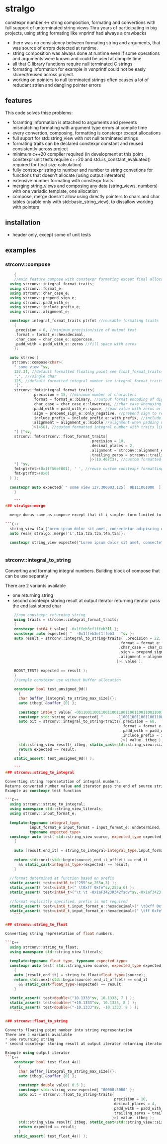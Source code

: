 # stralgo
constexpr number &lt;-> string composition, formating and convertions with full support of unterminated string views
Thru years of participating in big projects, using string formating like vnprintf had always a drawbacks

* there was no consistency between formating string and arguments, that was source of errors detected at runtime.
* string composition was always done at runtime even if some operations and arguments were known and could be used at compile time
* all that C library functions require null terminated C strings
* formating information for example in vsnprintf could not be easly shared/reused across project.
* working on pointers to null terminated strings often causes a lot of redudant strlen and dangling pointer errors

## features

This code solves thise problems:

* foramting information is attached to arguments and prevents mismatching formating with argument type errors at compile time
* every convertion, composing, formatting is constexpr except allocations
* full suport for std::string_view with not null terminated strings
* formating traits can be declared constexpr constant and reused consistently across project
* minimum c++20 compiler required (in development at this point constexpr unit tests require c++20 and std::is_constant_evaluated() required for float size calculation)
* fully constexpr string to number and number to string convetions for functions that doesn't allocate (using output interators)
* extensive number formating with constexpr traits
* merging string_views and composing any data (string_views, numbers) with one variadic template, one allocation
* compose, merge doesn't allow using directly pointers to chars and char tables (usable only with std::basic_string_view), to dissallow working with pointers

## installation

* header only, except some of unit tests

## examples
### strconv::compose
```C++
    {
    //main feature compose with constexpr formating except final allocation
  using strconv::integral_format_traits;
  using strconv::format_e;
  using strconv::char_case_e;
  using strconv::prepend_sign_e;
  using strconv::padd_with_e;
  using strconv::include_prefix_e;
  using strconv::alignment_e;

  constexpr integral_format_traits ptrfmt //reusable formating traits
    {
    .precision = 6, //minimum precision/size of output text
    .format = format_e::hexadecimal,
    .char_case = char_case_e::uppercase,
    .padd_with = padd_with_e::zeros //fill space with zeros
    };
    
  auto strres { 
   strconv::compose<char>(
    " some view "sv,
    127.3f, //default formatted floating point see float_format_traits{}
    ',', ///single char
    125, //default formatted integral number see integral_format_traits{}
    '[',
    strconv::fmt<integral_format_traits{
            .precision = 15, //minimum number of characters
            .format = format_e::binary, //output format encoding of digit numbers
            .char_case = char_case_e::lowercase, //char case whenusing hexadecimal format
            .padd_with = padd_with_e::space, //pad value with zeros or space when precision is higher than value representation
            .sign = prepend_sign_e::only_negative, //prepend sign to result string
            .include_prefix = include_prefix_e::with_prefix, //include prefix when defined for format ex: for hexadecimal 0x
            .alignment = alignment_e::middle //alignment when padding with space
            }>(456), //custom formatted integral number with traits like in integral_to_string
    "] ["sv,
    strconv::fmt<strconv::float_format_traits{
                                      .precision = 10,
                                      .decimal_places = 2,
                                      .alignment = strconv::alignment_e::left,
                                      .trailing_zeros = strconv::trailing_zeros_e::skip
                                      }>(10.46713), //custom formatted floating point number with traits like in float_to_string
    "] "sv,
    fmt<ptrfmt>(0x1ff56ef001), ' ', //reuse custom constexpr formatting
    fmt<ptrfmt>(0x0)
  ) };
  
  constexpr auto expected{ " some view 127.300003,125[  0b111001000  ] [10.46     ] 0X1FF56EF001 0X0000"sv };
    }
    
    ```
### stralgo::merge

  merge doeas same as compose except that it i simpler form limited to views and chars
  
```C++
  string_view t1a {"orem ipsum dolor sit amet, consectetur adipiscing elit. "sv}, t2a { }, t3a {"Vestibulum"sv }; char t4a{' '}; string_view t5a{"rutrum leo libero"};
  auto resa{ stralgo::merge('L',t1a,t2a,t3a,t4a,t5a)};
  
  constexpr string_view expected{"Lorem ipsum dolor sit amet, consectetur adipiscing elit. Vestibulum rutrum leo libero"};
  
```
    
### strconv::integral_to_string

Converting and formating integral numbers.
Building block of compose that can be use separatly

There are 2 variants available
* one returning string
* second cosntexpr storing result at output iterator returning iterator pass the end last stored char

```C++
    //non constexpr returning string
    using traits = strconv::integral_format_traits;
    {
    constexpr int64_t value{ -0x1ffeb3ef1ffeb3ll };
    constexpr auto expected{ "  -0x1ffeb3ef1ffeb3   "sv };
    auto result = strconv::integral_to_string<traits{ .precision = 22,
                                                   .format = format_e::hexadecimal,
                                                   .char_case = char_case_e::lowercase,
                                                   .sign = prepend_sign_e::only_negative,
                                                   .alignment = alignment_e::middle
                                                  }>( value );
                                                  
    BOOST_TEST( expected == result );
    }
    //exmple constexpr use without buffer allocation
    
    constexpr bool test_unsigned_9d()
      {
      char buffer_[integral_to_string_max_size]{};
      auto itbeg{ &buffer_[0] };
      
      constexpr int64_t value{ -0b1100110011001100110011001100110011001100110011001100110011001ll };
      constexpr std::string_view expected{ "      -1100110011001100110011001100110011001100110011001100110011001" };
      auto oit = strconv::integral_to_string<traits{.precision = 68,
                                                    .format = format_e::binary,
                                                    .padd_with = padd_with_e::space,
                                                    .include_prefix = include_prefix_e::no_prefix
                                                    }>( value, itbeg );
      std::string_view result{ itbeg, static_cast<std::string_view::size_type>(oit-itbeg) };
      return expected == result;
      }
    static_assert( test_unsigned_9d() );
    
    ```
### strconv::string_to_integral

Converting string represetation of integral numbers.
Returns converted number value and iterator pass the end of source string view where conversion stopped
Example as constexpr test function

```C++
  using strconv::string_to_integral;
  using namespace std::string_view_literals;
  using strconv::input_format_e;
  
  template<typename integral_type,
           input_format_e input_format = input_format_e::undetermined,
           typename expected_type>
  constexpr auto test( std::string_view source, expected_type expected, int end_it_offset )
    {
    
    auto [result,end_it] = string_to_integral<integral_type,input_format>(source);
    
    return std::next(std::begin(source),end_it_offset) == end_it
      && static_cast<integral_type>(expected) == result;
    }
    
  //format determined at function based on prefix
  static_assert( test<uint16_t>("255"sv,255u,3) );
  static_assert( test<uint8_t>(" \t0xff 0xfe"sv,255u,6) );
  static_assert( test<int64_t>("\t \t -0x1aF3423R342fsdv"sv,-0x1af3423,14) );
  
  //format explicitly specified, prefix is not required
  static_assert( test<uint8_t,input_format_e::hexadecimal>(" \t0xff 0xfe"sv,255u,6) );
  static_assert( test<uint8_t,input_format_e::hexadecimal>(" \tff 0xfe"sv,255u,4) );
    ```
    
### strconv::string_to_float

Converting string represetation of float numbers.

```C++
  using strconv::string_to_float;
  using namespace std::string_view_literals;
  
  template<typename float_type, typename expected_type>
  constexpr auto test( std::string_view source, expected_type expected, int end_it_offset )
    {
    auto [result,end_it] = string_to_float<float_type>(source);
    return std::next(std::begin(source),end_it_offset) == end_it
      && static_cast<float_type>(expected) == result;
    }
    
  static_assert( test<double>("10.1333"sv, 10.1333, 7 ) );
  static_assert( test<double>("+10.1333"sv, 10.1333, 8 ) );
  static_assert( test<double>("-10.1333"sv, -10.1333, 8 ) );
    ```

### strconv::float_to_string

Converts floating point number into string representation
There are 2 variants available
* one returning string
* second cosntexpr storing result at output iterator returning iterator pass the end last stored char

Example using output iterator
```C++
    constexpr bool test_float_4a()
      {
      char buffer_[integral_to_string_max_size]{};
      auto itbeg{ &buffer_[0] };
      
      constexpr double value{ 0.5 };
      constexpr std::string_view expected{ "00000.5000" };
      auto oit = strconv::float_to_string<traits{
                                                .precision = 10,
                                                .decimal_places = 4,
                                                .padd_with = padd_with_e::zeros,
                                                .trailing_zeros = trailing_zeros_e::preserve
                                                }>( value, itbeg );
      std::string_view result{ itbeg, static_cast<std::string_view::size_type>(oit-itbeg) };
      return expected == result;
      }
    static_assert( test_float_4a() );
```
